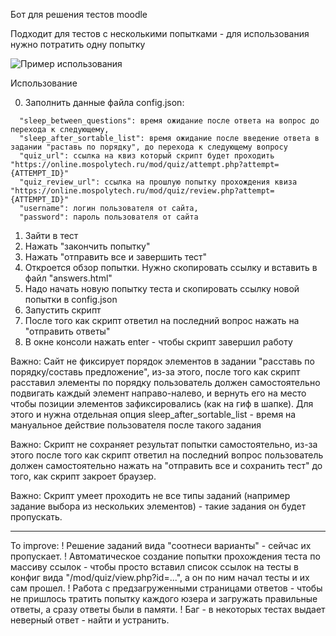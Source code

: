 Бот для решения тестов moodle

Подходит для тестов с несколькими попытками - для использования нужно потратить одну попытку

![Пример использования](http://odoog.github.io/english-solver-usage.gif)

Использование

0) Заполнить данные файла config.json:

```
  "sleep_between_questions": время ожидание после ответа на вопрос до перехода к следующему,
  "sleep_after_sortable_list": время ожидание после введение ответа в задании "раставь по порядку", до перехода к следующему вопросу
  "quiz_url": ссылка на квиз который скрипт будет проходить "https://online.mospolytech.ru/mod/quiz/attempt.php?attempt={ATTEMPT_ID}"
  "quiz_review_url": ссылка на прошлую попытку прохождения квиза "https://online.mospolytech.ru/mod/quiz/review.php?attempt={ATTEMPT_ID}"
  "username": логин пользователя от сайта,
  "password": пароль пользователя от сайта
```

1) Зайти в тест
2) Нажать "закончить попытку"
4) Нажать "отправить все и завершить тест"
5) Откроется обзор попытки. Нужно скопировать ссылку и вставить в файл "answers.html"
6) Надо начать новую попытку теста и скопировать ссылку новой попытки в config.json
7) Запустить скрипт
8) После того как скрипт ответил на последний вопрос нажать на "отправить ответы"
9) В окне консоли нажать enter - чтобы скрипт завершил работу

Важно: Сайт не фиксирует порядок элементов в задании "расставь по порядку/составь предложение", 
из-за этого, после того как скрипт расставил элементы по порядку пользователь должен самостоятельно подвигать каждый элемент направо-налево, и вернуть его на место чтобы позиции элементов зафиксировались (как на гиф в шапке).
Для этого и нужна отдельная опция sleep_after_sortable_list - время на мануальное действие пользователя после такого задания

Важно: Скрипт не сохраняет результат попытки самостоятельно, из-за этого после того как скрипт ответил на последний вопрос пользователь должен самостоятельно нажать на "отправить все и сохранить тест" до того, как скрипт закроет браузер.

Важно: Скрипт умеет проходить не все типы заданий (например задание выбора из нескольких элементов) - такие задания он будет пропускать.

--------------------------------------------------------------------------------------------------------

To improve:
! Решение заданий вида "соотнеси варианты" - сейчас их пропускает.
! Автоматическое создание попытки прохождения теста по массиву ссылок - чтобы просто вставил список ссылок на тесты в конфиг вида "/mod/quiz/view.php?id=...", а он по ним начал тесты и их сам прошел.
! Работа с предзагруженными страницами ответов - чтобы не пришлось тратить попытку каждого юзера и загружать правильные ответы, а сразу ответы были в памяти.
! Баг - в некоторых тестах выдает неверный ответ - найти и устранить.